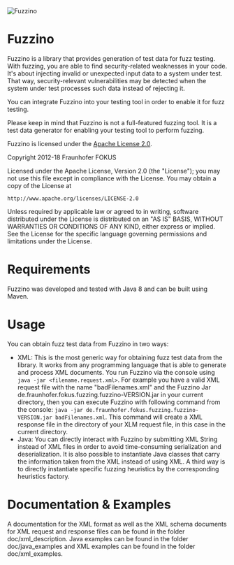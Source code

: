 <img src="https://github.com/fraunhoferfokus/Fuzzino/blob/master/fuzzino.jpg?raw=true" alt="Fuzzino">

Fuzzino
=======

Fuzzino is a library that provides generation of test data for fuzz testing. With fuzzing, you are able to find security-related weaknesses in your code. It's about injecting invalid or unexpected input data to a system under test. That way, security-relevant vulnerabilities may be detected when the system under test processes such data instead of rejecting it.

You can integrate Fuzzino into your testing tool in order to enable it for fuzz testing.

Please keep in mind that Fuzzino is not a full-featured fuzzing tool. It is a test data generator for enabling your testing tool to perform fuzzing.

Fuzzino is licensed under the [Apache License 2.0](http://www.apache.org/licenses/LICENSE-2.0).

Copyright 2012-18 Fraunhofer FOKUS

Licensed under the Apache License, Version 2.0 (the "License"); you may not use this file except in compliance with the License. You may obtain a copy of the License at

    http://www.apache.org/licenses/LICENSE-2.0

Unless required by applicable law or agreed to in writing, software distributed under the License is distributed on an "AS IS" BASIS, WITHOUT WARRANTIES OR CONDITIONS OF ANY KIND, either express or implied. See the License for the specific language governing permissions and limitations under the License.


Requirements
============

Fuzzino was developed and tested with Java 8 and can be built using Maven.

Usage
=====

You can obtain fuzz test data from Fuzzino in two ways:

* XML: This is the most generic way for obtaining fuzz test data from the library. It works from any programming language that is able to generate and process XML documents. You run Fuzzino via the console using `java -jar <filename.request.xml>`. For example you have a valid XML request file with the name "badFilenames.xml" and the Fuzzino Jar de.fraunhofer.fokus.fuzzing.fuzzino-VERSION.jar in your current directory, then you can execute Fuzzino with following command from the console: `java -jar de.fraunhofer.fokus.fuzzing.fuzzino-VERSION.jar badFilenames.xml`. This command will create a XML response file in the directory of your XLM request file, in this case in the current directory.
* Java: You can directly interact with Fuzzino by submitting XML String instead of XML files in order to avoid time-consuming serialization and deserialization. It is also possible to instantiate Java classes that carry the information taken from the XML instead of using XML. A third way is to directly instantiate specific fuzzing heuristics by the corresponding heuristics factory. 


Documentation & Examples
========================

A documentation for the XML format as well as the XML schema documents for XML request and response files can be found in the folder doc/xml_description. Java examples can be found in the folder doc/java_examples and XML examples can be found in the folder doc/xml_examples.
